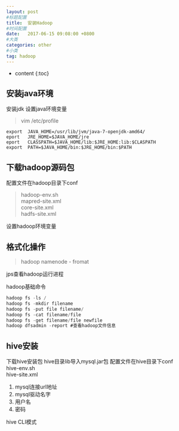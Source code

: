 ```yaml
---
layout: post
#标题配置
title:  安装Hadoop
#时间配置
date:   2017-06-15 09:08:00 +0800
#大类
categories: other
#小类
tag: hadoop
---
```


* content
{:toc}


## 安装java环境
安装jdk
设置java环境变量
>vim /etc/profile

```
export  JAVA_HOME=/usr/lib/jvm/java-7-openjdk-amd64/
eport   JRE_HOME=$JAVA_HOME/jre
eport   CLASSPATH=$JAVA_HOME/lib:$JRE_HOME:lib:$CLASPATH
export  PATH=$JAVA_HOME/bin:$JRE_HOME/bin:$PATH
```
## 下载hadoop源码包
配置文件在hadoop目录下conf
>hadoop-env.sh  
mapred-site.xml  
core-site.xml   
hadfs-site.xml  

设置hadoop环境变量

## 格式化操作
>hadoop namenode - fromat

jps查看hadoop运行进程

hadoop基础命令
```java
hadoop fs -ls / 
hadoop fs -mkdir filename   
hadoop fs -put file filename/   
hadoop fs -cat filename/file    
hadoop fs -get filename/file newfile    
hadoop dfsadmin -report #查看hadoop文件信息 
```

## hive安装

下载hive安装包
hive目录lib导入mysql.jar包
配置文件在hive目录下conf    
hive-env.sh     
hive-site.xml
1. mysql连接url地址
2. mysql驱动名字
3. 用户名
4. 密码

hive CLI模式

